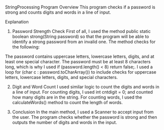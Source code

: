 StringProcessing Program
Overview
This program checks if a password is strong and counts digits and words in a line of input.

Explanation
1. Password Strength Check
First of all, I used the method public static boolean strong(String password) so that the program will be able to identify a strong password from an invalid one. The method checks for the following:

The password contains uppercase letters, lowercase letters, digits, and at least one special character.
The password must be at least 8 characters long, which is why I used if (password.length() < 8) return false;.
I used a loop for (char c : password.toCharArray()) to include checks for uppercase letters, lowercase letters, digits, and special characters.

2. Digit and Word Count
I used similar logic to count the digits and words in a line of input. For counting digits, I used int cntdigit = 0; and counted how many digits are in the string. For counting words, I used the calculateWords() method to count the length of words.

3. Conclusion
In the main method, I used a Scanner to accept input from the user. The program checks whether the password is strong and then outputs the number of digits and words in the input.
